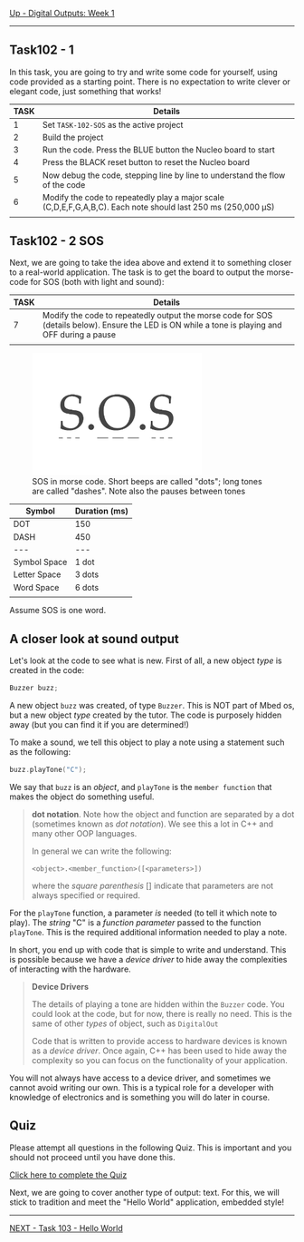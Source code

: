 [Up - Digital Outputs: Week 1](Digital_Outputs_1.md)

--- 

## Task102 - 1
In this task, you are going to try and write some code for yourself, using code provided as a starting point. There is no expectation to write clever or elegant code, just something that works!

| TASK | Details |
| --- | --- |
| 1 | Set `TASK-102-SOS` as the active project |
| 2 | Build the project |
| 3 | Run the code. Press the BLUE button the Nucleo board to start |
| 4 | Press the BLACK reset button to reset the Nucleo board |
| 5 | Now debug the code, stepping line by line to understand the flow of the code |
| 6 | Modify the code to repeatedly play a major scale (C,D,E,F,G,A,B,C). Each note should last 250 ms (250,000 &micro;S)
|| 

## Task102 - 2 SOS
Next, we are going to take the idea above and extend it to something closer to a real-world application. The task is to get the board to output the morse-code for SOS (both with light and sound):

| TASK | Details |
| --- | --- |
| 7 | Modify the code to repeatedly output the morse code for SOS (details below). Ensure the LED is ON while a tone is playing and OFF during a pause |
|| 

<figure>
<img src="../img/sos.png" width=300>
<figcaption>SOS in morse code. Short beeps are called "dots"; long tones are called "dashes". Note also the pauses between tones</figcaption>
</figure>

| Symbol | Duration (ms) |
| --- | --- |
| DOT | 150 |
| DASH | 450 |
| --- | --- |
| Symbol Space | 1 dot |
| Letter Space | 3 dots |
| Word Space | 6 dots |
||  ||

Assume SOS is one word.

## A closer look at sound output
Let's look at the code to see what is new. First of all, a new object _type_ is created in the code:

```C++
Buzzer buzz;
```

A new object `buzz` was created, of type `Buzzer`. This is NOT part of Mbed os, but a new object _type_ created by the tutor. The code is purposely hidden away (but you can find it if you are determined!)

To make a sound, we tell this object to play a note using a statement such as the following:

```C++
buzz.playTone("C");
```

We say that `buzz` is an *object*, and `playTone` is the `member function` that makes the object do something useful. 

> **dot notation**. Note how the object and function are separated by a dot (sometimes known as *dot notation*). We see this a lot in C++ and many other OOP languages.
>
> In general we can write the following:
> ```
> <object>.<member_function>([<parameters>])
> ```
>
> where the _square parenthesis_ [] indicate that parameters are not always specified or required. 

For the `playTone` function, a parameter _is_ needed (to tell it which note to play). The *string* "C" is a *function parameter* passed to the function `playTone`. This is the required additional information needed to play a note.

In short, you end up with code that is simple to write and understand. This is possible because we have a *device driver* to hide away the complexities of interacting with the hardware.

> **Device Drivers** 
>
> The details of playing a tone are hidden within the `Buzzer` code. You could look at the code, but for now, there is really no need. This is the same of other _types_ of object, such as `DigitalOut`
> 
> Code that is written to provide access to hardware devices is known as a *device driver*. Once again, C++ has been used to hide away the complexity so you can focus on the functionality of your application.

You will not always have access to a device driver, and sometimes we cannot avoid writing our own. This is a typical role for a developer with knowledge of electronics and is something you will do later in course.


## Quiz
Please attempt all questions in the following Quiz. This is important and you should not proceed until you have done this.

[Click here to complete the Quiz](https://dle.plymouth.ac.uk/mod/quiz/view.php?id=970322)

Next, we are going to cover another type of output: text. For this, we will stick to tradition and meet the "Hello World" application, embedded style!

---

[NEXT - Task 103 - Hello World](TASK103.md)